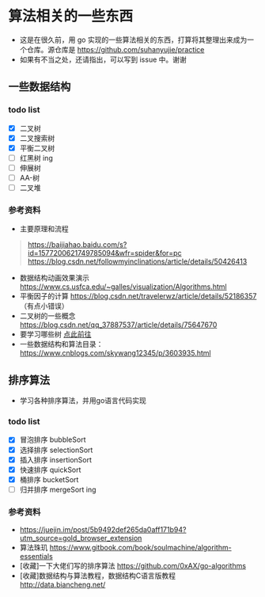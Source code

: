 # 算法相关的一些东西
* 这是在很久前，用 go 实现的一些算法相关的东西，打算将其整理出来成为一个仓库。源仓库是 https://github.com/suhanyujie/practice
* 如果有不当之处，还请指出，可以写到 issue 中。谢谢

## 一些数据结构
### todo list
- [x] 二叉树
- [x] 二叉搜索树
- [x] 平衡二叉树
- [ ] 红黑树   ing
- [ ] 伸展树
- [ ] AA-树
- [ ] 二叉堆

### 参考资料
* 主要原理和流程
> https://baijiahao.baidu.com/s?id=1577200621749785094&wfr=spider&for=pc
https://blog.csdn.net/followmyinclinations/article/details/50426413

* 数据结构动画效果演示 https://www.cs.usfca.edu/~galles/visualization/Algorithms.html
* 平衡因子的计算 https://blog.csdn.net/travelerwz/article/details/52186357 （有点小错误）
* 二叉树的一些概念  https://blog.csdn.net/qq_37887537/article/details/75647670
* 要学习哪些树 [点此前往](https://mp.weixin.qq.com/s?__biz=MzUxMTk0MDI0Mw==&mid=2247483703&idx=1&sn=12b9a7c13036216c25a2c909abad5e19&chksm=f96d42cbce1acbdd0854712086435b910349bec7076da0115b4f720cf91fbc344048d0087c02&mpshare=1&scene=1&srcid=0911JDSXZQDVZG2OFE3Qdq1Q&key=dcbe06cbc6dde9f86ae3bdb0ba4389e0271124d09d13d5e187a935f04a293f3432d72ce5eda0b420e84d732900ac082440746a8d9545ff9d2b88b318fcee868fa2f264cde1a7dce9ef7c5a606605125a&ascene=0&uin=NDcxMTY4Mzc1&devicetype=iMac+MacBookPro12%2C1+OSX+OSX+10.11.5+build(15F34)&version=12020810&nettype=WIFI&lang=zh_CN&fontScale=100&pass_ticket=OTvthPCnI%2BpI58GVRtnjn4%2B5CJ3s4szVZdU16magQoHu3tCWdlzw9jmxnx0JUDOs)
* 一些数据结构和算法目录：https://www.cnblogs.com/skywang12345/p/3603935.html

## 排序算法
* 学习各种排序算法，并用go语言代码实现

### todo list
- [x] 冒泡排序 bubbleSort
- [x] 选择排序 selectionSort
- [x] 插入排序 insertionSort
- [x] 快速排序 quickSort
- [x] 桶排序   bucketSort
- [ ] 归并排序 mergeSort ing

### 参考资料
* https://juejin.im/post/5b9492def265da0aff171b94?utm_source=gold_browser_extension
* 算法珠玑 https://www.gitbook.com/book/soulmachine/algorithm-essentials
* [收藏]一下大佬们写的排序算法 https://github.com/0xAX/go-algorithms
* [收藏]数据结构与算法教程，数据结构C语言版教程  http://data.biancheng.net/
